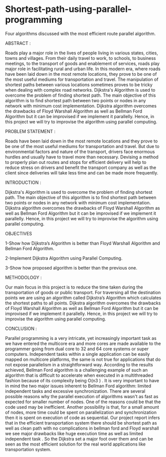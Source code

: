 # Shortest-path-using-parallel-programming
Four algorithms discussed with the most efficient route parallel algorithm.

ABSTRACT : 

Roads play a major role in the lives of people living in various states, cities, towns and villages. From their daily travel to work, to schools, to business meetings, to the transport of goods and enablement of services, roads play major role in facilitating rural and urban life. In this modern era, where roads have been laid down in the most remote locations, they prove to be one of the most useful mediums for transportation and travel. The manipulation of shortest paths between various locations sometimes proves to be tricky when dealing with complex road networks. Dijkstra's Algorithm is used to overcome the problem of finding shortest path. The main objective of this algorithm is to find shortest path between two points or nodes in any network with minimum cost implementation. Dijkstra algorithm overcomes the drawbacks of Floyd Warshall Algorithm as well as Bellman Ford Algorithm but it can be improvised if we implement it parallelly. Hence, in this project we will try to improvise the algorithm using parallel computing. 

PROBLEM STATEMENT : 

Roads have been laid down in the most remote locations and they prove to be one of the most useful mediums for transportation and travel. But due to environmental factors and nature of the transport, drivers face enormous hurdles and usually have to travel more than necessary.  Devising a method to properly plan out routes and stops for efficient delivery will help to reduce stress on drivers and benefit the transport company as well as the client since deliveries will take less time and can be made more frequently.

INTRODUCTION : 

Dijkstra's Algorithm is used to overcome the problem of finding shortest path. The main objective of this algorithm is to find shortest path between two points or nodes in any network with minimum cost implementation. Dijkstra algorithm overcomes the drawbacks of Floyd Warshall Algorithm as well as Bellman Ford Algorithm but it can be improvised if we implement it parallelly. Hence, in this project we will try to improvise the algorithm using parallel computing.

OBJECTIVES

1-Show how Dijkstra’s Algorithm is better than Floyd Warshall   Algorithm  and Bellman Ford Algorithm.

2-Implement Dijkstra Algorithm using Parallel Computing.

3-Show how proposed algorithm is better than the previous one.

METHODOLOGY : 

Our main focus in this project is to reduce the time taken during the transportation of goods or public transport. For traversing all the destination points we are using an algorithm called Dijkstra’s Algorithm which calculates the shortest paths to all points.
Dijkstra algorithm overcomes the drawbacks of Floyd Warshall Algorithm as well as Bellman Ford Algorithm but it can be improvised if we implement it parallelly. Hence, in this project we will try to improvise the algorithm using parallel computing.

CONCLUSION : 

Parallel programming is a very intricate, yet increasingly important task as we have entered the multicore era and more cores are made available to the programmer going from dual core to 32 and 64 core systems or super computers. Independent tasks within a single application can be easily mapped on multicore platforms, the same is not true for applications that do not expose parallelism in a straightforward way. 
According to the results achieved, Bellman Ford algorithm is a challenging example of such an algorithm that is difficult to accelerate when executed in a multithreaded fashion because of its complexity being O(n3 ) . It is very important to have in mind the two major issues inherent to Bellman Ford algorithm: limited independent tasks and excessive synchronization. 
There are several possible reasons why the parallel execution of algorithms wasn't as fast as expected for smaller number of nodes. One of the reasons could be that the code used may be inefficient. Another possibility is that, for a small amount of nodes, more time could be spent on parallelization and synchronization then it is spent on execution of code as sequential.
Our project report infers that in the efficient transportation system there should be shortest path as well as clean path with no complications in bellman ford and Floyd warshall we see major drawbacks like huge execution time as well as limited independent task . So the Dijkstra set a major foot over them and can be seen as the most efficient solution for the real world applications like transportation system. 






